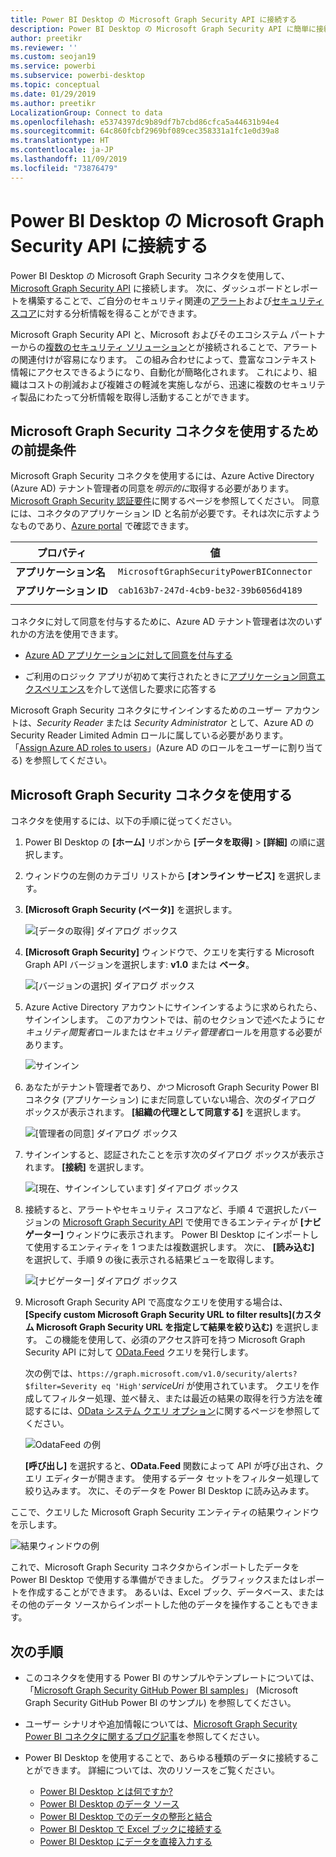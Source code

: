 ```yaml
---
title: Power BI Desktop の Microsoft Graph Security API に接続する
description: Power BI Desktop の Microsoft Graph Security API に簡単に接続する
author: preetikr
ms.reviewer: ''
ms.custom: seojan19
ms.service: powerbi
ms.subservice: powerbi-desktop
ms.topic: conceptual
ms.date: 01/29/2019
ms.author: preetikr
LocalizationGroup: Connect to data
ms.openlocfilehash: e5374397dc9b89df7b7cbd86cfca5a44631b94e4
ms.sourcegitcommit: 64c860fcbf2969bf089cec358331a1fc1e0d39a8
ms.translationtype: HT
ms.contentlocale: ja-JP
ms.lasthandoff: 11/09/2019
ms.locfileid: "73876479"
---
```

# <a name="connect-to-the-microsoft-graph-security-api-in-power-bi-desktop"></a>Power BI Desktop の Microsoft Graph Security API に接続する

Power BI Desktop の Microsoft Graph Security コネクタを使用して、[Microsoft Graph Security API](https://aka.ms/graphsecuritydocs) に接続します。 次に、ダッシュボードとレポートを構築することで、ご自分のセキュリティ関連の[アラート](https://docs.microsoft.com/graph/api/resources/alert?view=graph-rest-1.0)および[セキュリティ スコア](https://docs.microsoft.com/graph/api/resources/securescores?view=graph-rest-beta)に対する分析情報を得ることができます。

Microsoft Graph Security API と、Microsoft およびそのエコシステム パートナーからの[複数のセキュリティ ソリューション](https://aka.ms/graphsecurityalerts)とが接続されることで、アラートの関連付けが容易になります。 この組み合わせによって、豊富なコンテキスト情報にアクセスできるようになり、自動化が簡略化されます。 これにより、組織はコストの削減および複雑さの軽減を実施しながら、迅速に複数のセキュリティ製品にわたって分析情報を取得し活動することができます。

## <a name="prerequisites-to-use-the-microsoft-graph-security-connector"></a>Microsoft Graph Security コネクタを使用するための前提条件

Microsoft Graph Security コネクタを使用するには、Azure Active Directory (Azure AD) テナント管理者の同意を*明示的に*取得する必要があります。 [Microsoft Graph Security 認証要件](https://aka.ms/graphsecurityauth)に関するページを参照してください。
同意には、コネクタのアプリケーション ID と名前が必要です。それは次に示すようなものであり、[Azure portal](https://portal.azure.com) で確認できます。

| プロパティ | 値 |
|----------|-------|
| **アプリケーション名** | `MicrosoftGraphSecurityPowerBIConnector` |
| **アプリケーション ID** | `cab163b7-247d-4cb9-be32-39b6056d4189` |
|||

コネクタに対して同意を付与するために、Azure AD テナント管理者は次のいずれかの方法を使用できます。

* [Azure AD アプリケーションに対して同意を付与する](https://docs.microsoft.com/azure/active-directory/develop/v2-permissions-and-consent)

* ご利用のロジック アプリが初めて実行されたときに[アプリケーション同意エクスペリエンス](https://docs.microsoft.com/azure/active-directory/develop/application-consent-experience)を介して送信した要求に応答する
   
Microsoft Graph Security コネクタにサインインするためのユーザー アカウントは、*Security Reader* または *Security Administrator* として、Azure AD の Security Reader Limited Admin ロールに属している必要があります。 「[Assign Azure AD roles to users](https://docs.microsoft.com/graph/security-authorization#assign-azure-ad-roles-to-users)」(Azure AD のロールをユーザーに割り当てる) を参照してください。

## <a name="using-the-microsoft-graph-security-connector"></a>Microsoft Graph Security コネクタを使用する

コネクタを使用するには、以下の手順に従ってください。

1. Power BI Desktop の **[ホーム]** リボンから **[データを取得]**  >  **[詳細]** の順に選択します。
2. ウィンドウの左側のカテゴリ リストから **[オンライン サービス]** を選択します。
3. **[Microsoft Graph Security (ベータ)]** を選択します。

    ![[データの取得] ダイアログ ボックス](media/desktop-connect-graph-security/GetData.PNG)
    
4. **[Microsoft Graph Security]** ウィンドウで、クエリを実行する Microsoft Graph API バージョンを選択します: **v1.0** または **ベータ**。

    ![[バージョンの選択] ダイアログ ボックス](media/desktop-connect-graph-security/selectVersion.PNG)
    
5. Azure Active Directory アカウントにサインインするように求められたら、サインインします。 このアカウントでは、前のセクションで述べたように*セキュリティ閲覧者*ロールまたは*セキュリティ管理者*ロールを用意する必要があります。

    ![サインイン](media/desktop-connect-graph-security/SignIn.PNG) 
    
6. あなたがテナント管理者であり、*かつ* Microsoft Graph Security Power BI コネクタ (アプリケーション) にまだ同意していない場合、次のダイアログ ボックスが表示されます。 **[組織の代理として同意する]** を選択します。

    ![[管理者の同意] ダイアログ ボックス](media/desktop-connect-graph-security/AdminConsent.PNG)
    
7. サインインすると、認証されたことを示す次のダイアログ ボックスが表示されます。 **[接続]** を選択します。

    ![[現在、サインインしています] ダイアログ ボックス](media/desktop-connect-graph-security/SignedIn.PNG)
    
8. 接続すると、アラートやセキュリティ スコアなど、手順 4 で選択したバージョンの [Microsoft Graph Security API](https://aka.ms/graphsecuritydocs) で使用できるエンティティが **[ナビゲーター]** ウィンドウに表示されます。 Power BI Desktop にインポートして使用するエンティティを 1 つまたは複数選択します。 次に、 **[読み込む]** を選択して、手順 9 の後に表示される結果ビューを取得します。

    ![[ナビゲーター] ダイアログ ボックス](media/desktop-connect-graph-security/NavTable.PNG)
    
9. Microsoft Graph Security API で高度なクエリを使用する場合は、 **[Specify custom Microsoft Graph Security URL to filter results]\(カスタム Microsoft Graph Security URL を指定して結果を絞り込む\)** を選択します。 この機能を使用して、必須のアクセス許可を持つ Microsoft Graph Security API に対して [OData.Feed](https://docs.microsoft.com/power-bi/desktop-connect-odata) クエリを発行します。

   次の例では、`https://graph.microsoft.com/v1.0/security/alerts?$filter=Severity eq 'High'`*serviceUri* が使用されています。 クエリを作成してフィルター処理、並べ替え、または最近の結果の取得を行う方法を確認するには、[OData システム クエリ オプション](https://docs.microsoft.com/graph/query-parameters)に関するページを参照してください。

   ![OdataFeed の例](media/desktop-connect-graph-security/ODataFeed.PNG)
    
   **[呼び出し]** を選択すると、**OData.Feed** 関数によって API が呼び出され、クエリ エディターが開きます。 使用するデータ セットをフィルター処理して絞り込みます。 次に、そのデータを Power BI Desktop に読み込みます。

ここで、クエリした Microsoft Graph Security エンティティの結果ウィンドウを示します。

   ![結果ウィンドウの例](media/desktop-connect-graph-security/Result.PNG)
    

これで、Microsoft Graph Security コネクタからインポートしたデータを Power BI Desktop で使用する準備ができました。 グラフィックスまたはレポートを作成することができます。 あるいは、Excel ブック、データベース、またはその他のデータ ソースからインポートした他のデータを操作することもできます。

## <a name="next-steps"></a>次の手順
* このコネクタを使用する Power BI のサンプルやテンプレートについては、「[Microsoft Graph Security GitHub Power BI samples](https://aka.ms/graphsecuritypowerbiconnectorsamples)」 (Microsoft Graph Security GitHub Power BI のサンプル) を参照してください。

* ユーザー シナリオや追加情報については、[Microsoft Graph Security Power BI コネクタに関するブログ記事](https://aka.ms/graphsecuritypowerbiconnectorblogpost)を参照してください。

* Power BI Desktop を使用することで、あらゆる種類のデータに接続することができます。 詳細については、次のリソースをご覧ください。

    * [Power BI Desktop とは何ですか?](desktop-what-is-desktop.md)
    * [Power BI Desktop のデータ ソース](desktop-data-sources.md)
    * [Power BI Desktop でのデータの整形と結合](desktop-shape-and-combine-data.md)
    * [Power BI Desktop で Excel ブックに接続する](desktop-connect-excel.md)
    * [Power BI Desktop にデータを直接入力する](desktop-enter-data-directly-into-desktop.md)
